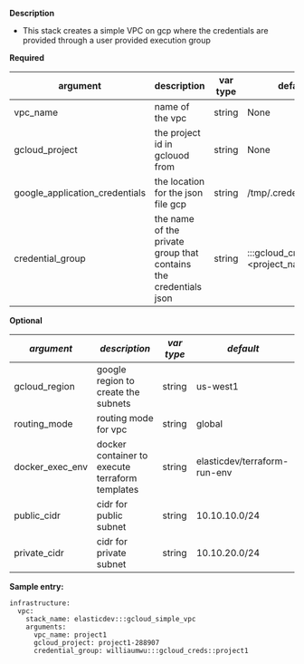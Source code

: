 **Description**

  - This stack creates a simple VPC on gcp where the credentials are provided through a user provided execution group

**Required**

| argument      | description                            | var type | default      |
| ------------- | -------------------------------------- | -------- | ------------ |
| vpc_name   | name of the vpc                 | string   | None         |
| gcloud_project      | the project id in gclouod from      | string   | None         |
| google_application_credentials      | the location for the json file gcp      | string     | /tmp/.credentials.json         |
| credential_group      | the name of the private group that contains the credentials json | string   | <nickname>:::gcloud_creds::<project_name> |

**Optional**

| *argument*           | *description*                            | *var type* |  *default*      |
| ------------- | -------------------------------------- | -------- | ------------ |
| gcloud_region        | google region to create the subnets          | string    | us-west1       |
| routing_mode      | routing mode for vpc    | string   | global         |
| docker_exec_env      | docker container to execute terraform templates    | string   | elasticdev/terraform-run-env         |
| public_cidr      | cidr for public subnet    | string   | 10.10.10.0/24         |
| private_cidr      | cidr for private subnet    | string   | 10.10.20.0/24         |

**Sample entry:**

```
infrastructure:
  vpc:
    stack_name: elasticdev:::gcloud_simple_vpc
    arguments:
      vpc_name: project1
      gcloud_project: project1-288907
      credential_group: williaumwu:::gcloud_creds::project1
```
